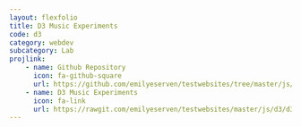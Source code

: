 ```yaml
---
layout: flexfolio
title: D3 Music Experiments
code: d3
category: webdev
subcategory: Lab
projlink:
    - name: Github Repository
      icon: fa-github-square
      url: https://github.com/emilyeserven/testwebsites/tree/master/js/d3/d3timelineAlbums
    - name: D3 Music Experiments
      icon: fa-link
      url: https://rawgit.com/emilyeserven/testwebsites/master/js/d3/d3timelineAlbums/index.html
---
```

